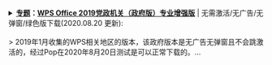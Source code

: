<details>
<summary><b><a href="#">专题</a>：<a href="http://429006.com/article/technology/4413.htm">WPS Office 2019党政机关（政府版）专业增强版</a></b> | 无需激活/无广告/无弹窗/绿色版下载(2020.08.20 更新): <br>
<br>
>  2019年1月收集的WPS相关地区的版本，该政府版本是无广告无弹窗且不会跳激活的，经过Pop在2020年8月20日测试是可以正常下载的。...<br>
     </summary>       
>> <a href="http://ts.wps.cn/gov/guangdong/zhuhai/installation/WPS%20Office%202019%20%E7%8F%A0%E6%B5%B7%E5%B8%82%E6%94%BF%E5%BA%9C%E4%B8%93%E4%B8%9A%E7%89%88(11.8.2.8506).exe">WPS Office 2019 珠海市政府专业版(11.8.2.8506).exe</a>  百度云盘： <a href="https://pan.baidu.com/s/1l0YmYJaL8vycZh-au2FJiA">下载链接 (已失效) </a> 提取码：j9ww
<table> 
       <tr> 
          <td>
<blockquote>  <!-- 引用标签 -->     
<hr>
<li><b>1、广东省</b></li>

广东省政府机关单位：<br>
http://wpspro.support.wps.cn/gov/guangdong/<br>
WPS Office 2016 专用版（10.8.0.6423）<br><br>

潮州市党政机关单位：<br>
http://wpspro.support.wps.cn/gov/guangdong/chaozhou/<br>
WPS Office 2019 专业增强版（11.8.2.8053）<br><br>

惠州市党政机关单位：<br>
http://wpspro.support.wps.cn/gov/guangdong/huizhou/<br>
WPS Office 2019 专业版（11.8.2.7978）<br><br>

中山市政府党政机关：<br>
http://wpspro.support.wps.cn/gov/guangdong/zhongshan/<br>
WPS Office 2016 专业版（10.8.0.6470）<br><br>

珠海市党政机关单位：<br>
http://wpspro.support.wps.cn/gov/guangdong/zhuhai/<br>WPS Office 2016 专业增强版（10.8.2.6726）<br><br>


佛山市党政机关单位：<br>
http://wpspro.support.wps.cn/gov/guangdong/foshan/<br>
（需要密码才能进入）<br><br>

茂名市党政机关单位：<br>
http://wpspro.support.wps.cn/gov/guangdong/maoming/<br>
WPS Office 2019 专业增强版（11.8.2.8053）<br><br>

河源市党政机关单位：<br>
http://wpspro.support.wps.cn/gov/guangdong/heyuan/<br>
WPS Office 2016 专业版（10.8.2.6837）<br><br>

揭阳市党政机关单位：<br>
http://wpspro.support.wps.cn/gov/guangdong/jieyang/<br>
WPS Office 2016 专业版（10.8.0.6423）<br><br>

肇庆市党政机关单位：<br>
http://wpspro.support.wps.cn/gov/guangdong/zhaoqing/<br>
WPS Office 2016 专业增强版（10.8.2.6613）<br><br>



<li><b>2、重庆市</b></li>
<br>
重庆市政府机关单位：http://wpspro.support.wps.cn/gov/chongqing/ <br>
WPS Office 2016 专用版（10.8.2.6762）<br><br>

铜梁区党政机关单位：http://wpspro.support.wps.cn/gov/chongqing/tongliang/ <br>
WPS Office 2019 铜梁区党政机关专业版（11.8.2.8053）<br><br>

巴南区党政机关单位：http://wpspro.support.wps.cn/gov/chongqing/banan/<br>
WPS Office 2016 专业增强版（10.8.2.6837）<br><br>

沙坪坝区政府机关单位：http://wpspro.support.wps.cn/gov/chongqing/shapingba/<br>
WPS Office 2016 专用版（10.8.2.6837）<br><br>

荣昌区政府机关单位：http://wpspro.support.wps.cn/gov/chongqing/rongchang/<br>
WPS Office 2016 专业版（10.8.0.6206）<br><br>

云阳县政府机关单位：http://wpspro.support.wps.cn/gov/chongqing/yunyang/<br>
WPS Office 2016 专业版（10.8.2.6726）<br><br>

奉节县政府机关单位：http://wpspro.support.wps.cn/gov/chongqing/fengjie/<br>
WPS Office 2016 专业增强版（10.8.0.6206）<br><br>

巫溪县党政机关单位：http://wpspro.support.wps.cn/gov/chongqing/wuxi/<br>
WPS Office 2016 专业版（10.8.0.6206）<br><br>

秀山县党政机关单位：http://wpspro.support.wps.cn/gov/chongqing/xiushan/<br>
WPS Office 2016 专用版（10.8.2.6666）<br><br>



<li><b>3、海南省</b></li>
<br>
海南省党政机关单位：http://wpspro.support.wps.cn/gov/hainan/<br>
WPS Office 2016 专业版（10.8.2.6784）<br><br>

三亚市党政机关单位：http://wpspro.support.wps.cn/gov/hainan/sanya/<br>
WPS Office 2016 专业版（10.8.2.6784）<br><br>


<li><b>4、云南省</b></li>
<br>
云南省党政机关单位：http://wpsupdate.ynxgj.gov.cn:21009/wps_download/index.html <br>
WPS Office 2016 专业增强版（10.8.2.6837）<br><br>

<li><b>5、山东省</b></li>
<br>
山东省部分省级预算单位：http://wpspro.support.wps.cn/gov/shandong/<br>
WPS Office 2016 专业版（版本号：10.8.2.6726）<br><br>

德州市党政机关单位：http://wpspro.support.wps.cn/gov/shandong/dezhou/<br>
WPS Office 2016 专业版（版本号：10.8.2.6837）<br>

日照市党政机关单位：http://wpspro.support.wps.cn/gov/shandong/rizhao/<br>
WPS Office 2016 专业版（版本号：10.8.2.6948）
<br>
莱芜市党政机关单位：http://wpspro.support.wps.cn/gov/shandong/laiwu/<br>
WPS Office 2016 专业版（版本号：10.8.2.6870）
<br>
烟台市党政机关单位：http://wpspro.support.wps.cn/gov/shandong/yantai/<br>
WPS Office 2016 专业版（版本号：10.8.2.6726）
<br>
枣庄市党政机关单位：http://wpspro.support.wps.cn/gov/shandong/zaozhuang/<br>
WPS Office 2016 专业版（版本号：10.8.2.6949）
<br>
威海市党政机关单位：http://wpspro.support.wps.cn/gov/shandong/weihai/<br>
WPS Office2019 （版本号：11.8.2.7978）<br><br>

<li><b>6、山西省</b></li>
<br>
晋城市政府机关单位：http://wpspro.support.wps.cn/gov/shanxi/jincheng/<br>
WPS Office 2016 专业版（10.8.0.6870）
<br>
运城市党政机关单位：http://wpspro.support.wps.cn/gov/shanxi/yuncheng/<br>
WPS Office 2016 运城市党政机关专用版（10.8.0.6058）
<br>
国家税务总局山西省税务局：http://wpspro.support.wps.cn/gov/shanxi/shuiwu/<br>
WPS Office 2016 专业版（10.8.0.6423）<br><br>

<li><b>7、广西省</b></li>
<br>
广西省党政机关单位：http://wpspro.support.wps.cn/gov/guangxi/<br>
WPS Office 2016 专用版（10.8.2.6666）
<br><br>

<li><b>8、吉林省</b></li>
<br>
吉林市党政机关单位：http://wpspro.support.wps.cn/gov/jilin/<br>
WPS Office 2016 专用版（10.8.0.6501）
<br><br>

<li><b>9、湖南省</b></li>
<br>
长沙市党政机关单位：http://wpspro.support.wps.cn/gov/hunan/changsha/<br>
WPS Office 2016 专业版（10.8.0.6058）
<br><br>

<li><b>10、四川省</b></li>
<br>
四川省政府机关单位：http://wpspro.support.wps.cn/gov/sichuan/<br>
WPS Office 2016 专业版（10.8.2.6784）
<br>
成都市党政机关单位：http://wpspro.support.wps.cn/gov/sichuan/chengdu/<br>
WPS Office 2016 专业版（10.8.0.6058）
<br>
雅安市党政机关单位：http://wpspro.support.wps.cn/gov/sichuan/yaan/<br>
WPS Office 2016 专业版（10.8.0.6058）
<br>
广元市教育行业：http://wpspro.support.wps.cn/gov/sichuan/guangyuan/<br>
WPS Office 2016 广元市教育专用版（10.8.0.6253）
<br><br>

<li><b>11、辽宁省</b></li>
<br>
辽宁省直机关政府单位：http://wpspro.support.wps.cn/gov/liaoning/<br>
WPS_Office_2016_辽宁省直机关政府专用版
<br>
沈阳市党政机关单位：http://wpspro.support.wps.cn/gov/liaoning/shenyang/<br>
WPS Office 2013 专业增强版（9.1.0.5026）
<br><br>

<li><b>12、黑龙江省</b></li>
<br>
黑龙江省直党政机关：http://wpspro.support.wps.cn/gov/heilongjiang/<br>
WPS Office 2016 专业版（版本号：10.8.2.6870）
<br>
大庆市党政机关单位：http://wpspro.support.wps.cn/gov/heilongjiang/daqing/<br>
WPS Office 2016 专业版（版本号：10.8.2.6666）
<br>
绥化市党政机关单位：http://wpspro.support.wps.cn/gov/heilongjiang/suihua/<br>
WPS Office 2016 专业版（版本号：10.8.2.6784）
<br><br>

<li><b>13、福建省</b></li>
<br>
福建省党政机关单位：http://wpspro.support.wps.cn/gov/fujian/<br>
WPS Office 2016 福建省直试用版（10.8.0.6501）
<br>
泉州市党政机关单位：http://wpspro.support.wps.cn/gov/fujian/quanzhou/<br>
WPS Office 2016 专业增强版（10.8.0.6058）
<br>
福州市党政机关单位：http://wpspro.support.wps.cn/gov/fujian/fuzhou/<br>
WPS Office 2016 专业增强版（10.8.0.6058）
<br>
厦门市党政机关单位：http://wpspro.support.wps.cn/gov/fujian/xiamen/<br>
WPS Office 2016 专业版和专业增强版（10.8.0.6501）
<br><br>

<li><b>14、江西省</b></li>
<br>
江西省党政机关单位：http://wpspro.support.wps.cn/gov/jiangxi/<br>
WPS Office 2016 江西省电子政务专版（10.8.0.6294）
<br><br>

<li><b>15、西藏自治区</b></li>
<br>
西藏自治区党政机关单位：http://wpspro.support.wps.cn/gov/xizang/<br>
WPS Office 2016 专业版（10.8.2.6666）
<br><br>

<li><b>16、北京市</b></li>
<br>
西城区政府机关单位：http://wpspro.support.wps.cn/gov/beijing/xicheng/<br>
WPS Office 2016 专业版（10.8.0.6253）
<br>
平谷区政府机关单位：http://wpspro.support.wps.cn/gov/beijing/pinggu/<br>
WPS Office 2016 专业版（10.8.2.6726）
<br>
石景山区党政机关单位：http://wpspro.support.wps.cn/gov/beijing/shijingshan/<br>
WPS Office 2016 专业版（10.8.0.6058）
<br><br>

<li><b>17、安徽省</b></li>
<br>
六安市政府机关单位：http://wpspro.support.wps.cn/gov/anhui/liuan/<br>
WPS Office 2016 专业增强版（10.8.0.6253）
<br><br>

<li><b>18、湖北省</b></li>
<br>
武汉市党政机关单位：
<br>http://wpspro.support.wps.cn/gov/hubei/wuhan/<br>
WPS Office 2016 专业增强版（10.8.2.6837）
<br><br>

<li><b>19、各其他企业单位</b></li>
<br>
中国能源建设股份有限公司：
<br>http://wpspro.support.wps.cn/enterprise/ceec/<br>
WPS Office 2016 专业增强版（10.8.2.6784）
<br>
中国铁建：http://wpspro.support.wps.cn/enterprise/crcc/<br>
WPS Office（10.8.0.6470）
<br>
石家庄市人力资源和社会保障局：
<br>http://www.sjzrs.gov.cn/col/1515 ... /1518329562990.html
<br>WPS Office 2016 专业版（10.8.0.5562）
<br><br>

<li><b>【WPS Office 2019党政机关（政府版）专业增强版--使用技巧】</b></li>
<br>
把那行xxxx单位的字去了的方法：
<br>\Program Files (x86)\Kingsoft\WPS Office\11.8.2.8053\oem
<br>替换图片就行了。
<br>
WPS Office简单去广告方法：
<br>首先打开控制面板，假装要卸载wps.然后卸载，wps会问你卸载原因。这时候你就选择广告太多。这时候会弹出彻底关闭广告的弹窗。
<br>
====================================================
<br>
序列号1：694BF-YUDBG-EAR69-BPRGB-ATQXH
<br>序列号2：YA63N-2KPNK-FETLY-MKR89-TPJRE
<br>序列号3：9DP6T-9AGWG-KWV33-9MPC8-JDCVF
<br>序列号4：THUV2-32HH7-6NMHN-PTX7Y-QQCTH
<br>序列号5：R7AKQ-KLBXV-RNX3F-BPACQ-NQDGE
<br>
====================================================
<br><br>

<li><b>【WPS Office 2019党政机关（政府版）专业增强版 下载地址：】</b></li>
<br>
WPS Office 2019 专业增强版，珠海目前可以下载（2020-08-20 Pop亲测）。
<br>
WPS Office 2019珠海市政府专业版ProV11.8.2.8506附VBA安装版
<br>
File: <a href="http://ts.wps.cn/gov/guangdong/zhuhai/installation/WPS%20Office%202019%20珠海市政府专业版(11.8.2.8506).exe" title="">WPS Office 2019 珠海市政府专业版（11.8.2.8506）.exe</a>
<br>Size: 204752016 bytes
<br>File Version: 11.8.2.8506
<br>Modified: 2019年10月18日, 11:10:48
<br>MD5: DEC2E0DEA563F6E42A8C6A534A7639CD
<br>SHA1: 55468CA9BC8704A36C4E59E009E3D181A994026B
<br>CRC32: C8542180
<br><br>
File: <b>VBA_Setup.exe</b>
<br>Size: 23439912 bytes
<br>Modified: 2019年10月18日, 11:35:01
<br>MD5: 73BA37D37D3FDE0A3FB3FA5D190F1E9E
<br>SHA1: 66E8656FDEC357B42E9E0C5135C2B9245D2E3943
<br>CRC32: E502E236
<br><br>
https://pan.baidu.com/s/1ghUHphIVILMB5JDG8G6J9Q 密码：nm7r
<br>
https://htcuicom.ctfile.com/dir/271121-32249365-8d6875/<br>

https://www.cr173.com/soft/1115891.html
<br>
其他地区直接下载地址：
<br>
http://wpspro.support.wps.cn/gov/guangdong/chaozhou/installation/WPS%20Office%202019%20专业版（潮州市党政机关单位）.exe
<br>
http://wpspro.support.wps.cn/gov/guangdong/huizhou/installation/WPS%20Office%202016专业版（惠州市直机关单位）.exe
<br>
http://wpspro.support.wps.cn/gov/guangdong/huizhou/installation/WPS%20Office%202019专业版（惠州市直机关单位）.exe
<br>
http://wpspro.support.wps.cn/gov/guangdong/huizhou/installation/WPS%20Office%202019专业版（惠城区直机关单位）.exe
<br>
http://wpspro.support.wps.cn/gov/guangdong/huizhou/installation/WPS%20Office%202019专业版（惠阳区直机关单位）.exe
<br>
http://wpspro.support.wps.cn/gov/guangdong/huizhou/installation/WPS%20Office%202019专业版（惠东县直机关单位）.exe
<br>
http://wpspro.support.wps.cn/gov/guangdong/huizhou/installation/WPS%20Office%202019专业版（博罗县直机关单位）.exe
<br>
http://wpspro.support.wps.cn/gov/guangdong/huizhou/installation/WPS%20Office%202019专业版（龙门县直机关单位）.exe
<br>
http://wpspro.support.wps.cn/gov/guangdong/huizhou/installation/WPS%20Office%202019专业版（仲恺区直机关单位）.exe
<br>
http://wpspro.support.wps.cn/gov/guangdong/huizhou/installation/WPS%20Office%202019专业版（大亚湾区直机关单位）.exe
<br>
http://wpspro.support.wps.cn/gov/guangdong/huizhou/installation/WPS%20Office%202016专业版（惠城区直机关单位）.exe
<br>
http://wpspro.support.wps.cn/gov/guangdong/huizhou/installation/WPS%20Office%202016专业版（惠阳区直机关单位）.exe
<br>
http://wpspro.support.wps.cn/gov/guangdong/huizhou/installation/WPS%20Office%202016专业版（惠东县直机关单位）.exe
<br>
http://wpspro.support.wps.cn/gov/guangdong/huizhou/installation/WPS%20Office%202016专业版（博罗县直机关单位）.exe
<br>
http://wpspro.support.wps.cn/gov/guangdong/huizhou/installation/WPS%20Office%202016专业版（龙门县直机关单位）.exe
<br>
http://wpspro.support.wps.cn/gov/guangdong/huizhou/installation/WPS%20Office%202016专业版（仲恺区直机关单位）.exe
<br>
http://wpspro.support.wps.cn/gov/guangdong/huizhou/installation/WPS%20Office%202016专业版（大亚湾区直机关单位）.exe
<br>
http://wpspro.support.wps.cn/gov/guangdong/zhongshan/installation/WPS%20Office%202016%20中山市政府市直专用版.exe
<br>
http://wpspro.support.wps.cn/gov/guangdong/zhongshan/installation/WPS%20Office%202016%20中山市政府区镇专用版.exe
<br>
http://wpspro.support.wps.cn/gov/guangdong/maoming/installation/WPS%20Office%202019%20专业版（茂名市党政机关单位）.exe
<br>
http://wpspro.support.wps.cn/gov/guangdong/jieyang/installation/WPS%20Office%202016%20揭阳市市直党政机关专用版.exe
<br>
http://wpspro.support.wps.cn/gov/guangdong/jieyang/installation/WPS%20Office%202016%20揭东区党政机关专用版.exe
<br>
http://wpspro.support.wps.cn/gov/guangdong/jieyang/installation/WPS%20Office%202016%20揭西县党政机关专用版.exe
<br>
http://wpspro.support.wps.cn/gov/guangdong/jieyang/installation/WPS%20Office%202016%20榕城区党政机关专用版.exe
<br>
http://wpspro.support.wps.cn/gov/guangdong/jieyang/installation/WPS%20Office%202016%20普侨区党政机关专用版.exe
<br>
http://wpspro.support.wps.cn/gov/guangdong/jieyang/installation/WPS%20Office%202016%20普宁市党政机关专用版.exe
<br>
http://wpspro.support.wps.cn/gov/guangdong/jieyang/installation/WPS%20Office%202016%20惠来县党政机关专用版.exe
<br>
http://wpspro.support.wps.cn/gov/guangdong/jieyang/installation/WPS%20Office%202016%20揭阳产业园党政机关专用版.exe
<br>
http://wpspro.support.wps.cn/gov/guangdong/jieyang/installation/WPS%20Office%202016%20大南山侨区党政机关专用版.exe
<br>
http://wpspro.support.wps.cn/gov/guangdong/jieyang/installation/WPS%20Office%202016%20揭阳空港经济区党政机关专用版.exe
<br>
http://wpspro.support.wps.cn/gov/guangdong/jieyang/installation/WPS%20Office%202016%20大南海石化工业区党政机关专用版.exe
<br><hr>
</blockquote>  <!-- 引用标签 -->
<br></td>
</tr> 
</table> 
</details>
